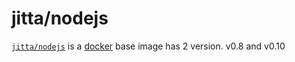 # jitta/nodejs

[`jitta/nodejs`](https://index.docker.io/u/jitta/nodejs) is a [docker](https://docker.io) base image has 2 version. v0.8 and v0.10